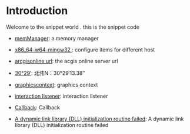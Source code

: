 # Introduction
Welcome to the snippet world .
this is the snippet code

- [memManager](https://github.com/cheldon-cn/thirdparty/blob/main/snippet/memomanager.md#1-memmanager): a memory manager 

- [x86_64-w64-mingw32 ](https://github.com/cheldon-cn/thirdparty/blob/main/snippet/memomanager.md#2---hostx86_64-w64-mingw32): configure items for different host

- [arcgisonline url](https://github.com/cheldon-cn/thirdparty/blob/main/snippet/memomanager.md#3-arcgisonline-url): the acgis online  server url 

- [30°29′](https://github.com/cheldon-cn/thirdparty/blob/main/snippet/memomanager.md#4--%E5%8C%97%E7%BA%ACn30291338--%E4%B8%9C%E7%BB%8Fe114284983): 北纬N：30°29′13.38″

- [graphicscontext](https://github.com/cheldon-cn/thirdparty/blob/main/snippet/memomanager.md#5-graphicscontext): graphics context 

- [interaction listener](https://github.com/cheldon-cn/thirdparty/blob/main/snippet/memomanager.md#6-interaction-listener): interaction listener

- [Callback](https://github.com/cheldon-cn/thirdparty/blob/main/snippet/memomanager.md#7-Callback): Callback

- [A dynamic link library (DLL) initialization routine failed](https://github.com/cheldon-cn/thirdparty/blob/main/snippet/memomanager.md#8-a-dynamic-link-library-dll-initialization-routine-failed):  A dynamic link library (DLL) initialization routine failed